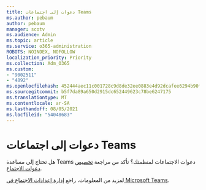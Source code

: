 ```yaml
---
title: دعوات إلى اجتماعات Teams
ms.author: pebaum
author: pebaum
manager: scotv
ms.audience: Admin
ms.topic: article
ms.service: o365-administration
ROBOTS: NOINDEX, NOFOLLOW
localization_priority: Priority
ms.collection: Adm_O365
ms.custom:
- "9002511"
- "4892"
ms.openlocfilehash: 452444aec11c001728c9d8de32ee0883e4d92dcafee6294b90f481dc9531ed53
ms.sourcegitcommit: b5f7da89a650d2915dc652449623c78be6247175
ms.translationtype: MT
ms.contentlocale: ar-SA
ms.lasthandoff: 08/05/2021
ms.locfileid: "54048683"
---
```

# <a name="teams-meeting-invitations"></a>دعوات إلى اجتماعات Teams

هل تحتاج إلى مساعدة Teams دعوات الاجتماعات لمنظمتك؟ تأكد من مراجعة [تخصيص دعوات الاجتماع](https://docs.microsoft.com/microsoftteams/meeting-settings-in-teams#customize-meeting-invitations).  

لمزيد من المعلومات، راجع [إدارة إعدادات الاجتماع في Microsoft Teams](https://docs.microsoft.com/microsoftteams/meeting-settings-in-teams).
